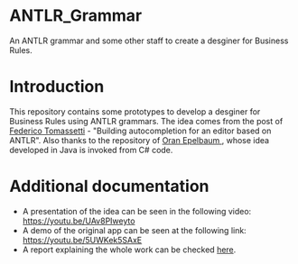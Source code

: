 # ANTLR_Grammar
An ANTLR grammar and some other staff to create a desginer for Business Rules.

# Introduction
This repository contains some prototypes to develop a desginer for Business Rules using ANTLR grammars. The idea comes from the post of [Federico Tomassetti](https://tomassetti.me/autocompletion-editor-antlr) - "Building autocompletion for an editor based on ANTLR". Also thanks to the repository of [Oran Epelbaum
](https://github.com/oranoran/antlr4-autosuggest), whose idea developed in Java is invoked from C# code.

# Additional documentation
- A presentation of the idea can be seen in the following video: https://youtu.be/UAv8PIweyto
- A demo of the original app can be seen at the following link: https://youtu.be/5UWKek5SAxE
- A report explaining the whole work can be checked [here](docs/Memoria-VictorIranzo.pdf).